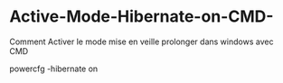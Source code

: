 # Active-Mode-Hibernate-on-CMD-
Comment Activer le mode mise en veille prolonger dans windows avec CMD

powercfg -hibernate on
